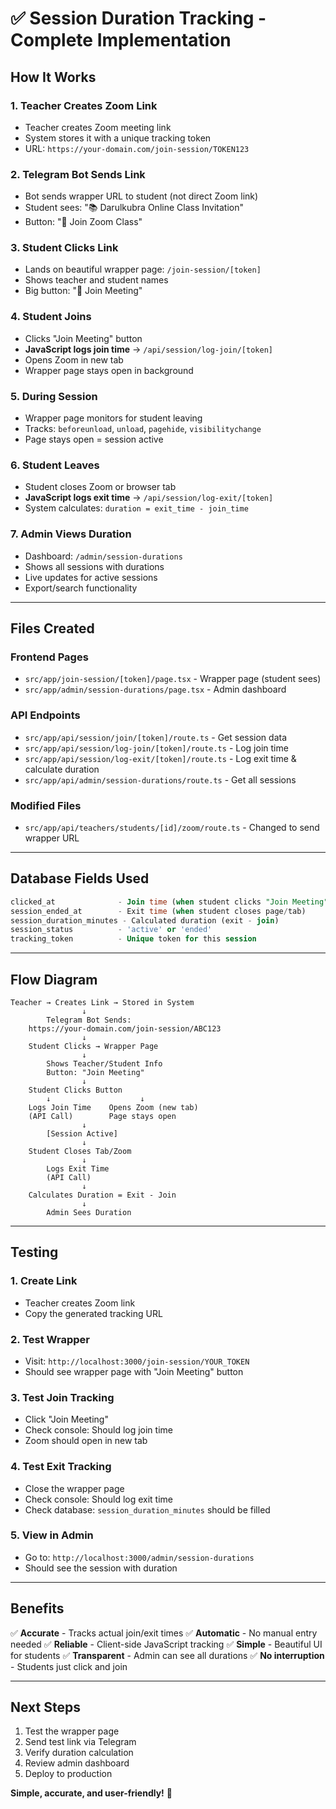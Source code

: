 # ✅ Session Duration Tracking - Complete Implementation

## How It Works

### 1. Teacher Creates Zoom Link

- Teacher creates Zoom meeting link
- System stores it with a unique tracking token
- URL: `https://your-domain.com/join-session/TOKEN123`

### 2. Telegram Bot Sends Link

- Bot sends wrapper URL to student (not direct Zoom link)
- Student sees: "📚 Darulkubra Online Class Invitation"
- Button: "🔗 Join Zoom Class"

### 3. Student Clicks Link

- Lands on beautiful wrapper page: `/join-session/[token]`
- Shows teacher and student names
- Big button: "🎥 Join Meeting"

### 4. Student Joins

- Clicks "Join Meeting" button
- **JavaScript logs join time** → `/api/session/log-join/[token]`
- Opens Zoom in new tab
- Wrapper page stays open in background

### 5. During Session

- Wrapper page monitors for student leaving
- Tracks: `beforeunload`, `unload`, `pagehide`, `visibilitychange`
- Page stays open = session active

### 6. Student Leaves

- Student closes Zoom or browser tab
- **JavaScript logs exit time** → `/api/session/log-exit/[token]`
- System calculates: `duration = exit_time - join_time`

### 7. Admin Views Duration

- Dashboard: `/admin/session-durations`
- Shows all sessions with durations
- Live updates for active sessions
- Export/search functionality

---

## Files Created

### Frontend Pages

- `src/app/join-session/[token]/page.tsx` - Wrapper page (student sees)
- `src/app/admin/session-durations/page.tsx` - Admin dashboard

### API Endpoints

- `src/app/api/session/join/[token]/route.ts` - Get session data
- `src/app/api/session/log-join/[token]/route.ts` - Log join time
- `src/app/api/session/log-exit/[token]/route.ts` - Log exit time & calculate duration
- `src/app/api/admin/session-durations/route.ts` - Get all sessions

### Modified Files

- `src/app/api/teachers/students/[id]/zoom/route.ts` - Changed to send wrapper URL

---

## Database Fields Used

```sql
clicked_at              - Join time (when student clicks "Join Meeting")
session_ended_at        - Exit time (when student closes page/tab)
session_duration_minutes - Calculated duration (exit - join)
session_status          - 'active' or 'ended'
tracking_token          - Unique token for this session
```

---

## Flow Diagram

```
Teacher → Creates Link → Stored in System
                ↓
        Telegram Bot Sends:
    https://your-domain.com/join-session/ABC123
                ↓
    Student Clicks → Wrapper Page
                ↓
        Shows Teacher/Student Info
        Button: "Join Meeting"
                ↓
    Student Clicks Button
        ↓                    ↓
    Logs Join Time    Opens Zoom (new tab)
    (API Call)        Page stays open
                ↓
        [Session Active]
                ↓
    Student Closes Tab/Zoom
                ↓
        Logs Exit Time
        (API Call)
                ↓
    Calculates Duration = Exit - Join
                ↓
        Admin Sees Duration
```

---

## Testing

### 1. Create Link

- Teacher creates Zoom link
- Copy the generated tracking URL

### 2. Test Wrapper

- Visit: `http://localhost:3000/join-session/YOUR_TOKEN`
- Should see wrapper page with "Join Meeting" button

### 3. Test Join Tracking

- Click "Join Meeting"
- Check console: Should log join time
- Zoom should open in new tab

### 4. Test Exit Tracking

- Close the wrapper page
- Check console: Should log exit time
- Check database: `session_duration_minutes` should be filled

### 5. View in Admin

- Go to: `http://localhost:3000/admin/session-durations`
- Should see the session with duration

---

## Benefits

✅ **Accurate** - Tracks actual join/exit times
✅ **Automatic** - No manual entry needed
✅ **Reliable** - Client-side JavaScript tracking
✅ **Simple** - Beautiful UI for students
✅ **Transparent** - Admin can see all durations
✅ **No interruption** - Students just click and join

---

## Next Steps

1. Test the wrapper page
2. Send test link via Telegram
3. Verify duration calculation
4. Review admin dashboard
5. Deploy to production

**Simple, accurate, and user-friendly!** 🎉
